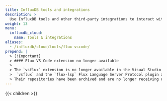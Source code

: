 ```yaml
---
title: InfluxDB tools and integrations
description: >
  Use InfluxDB tools and other third-party integrations to interact with, manage, and visualize data in InfluxDB.
weight: 13
menu:
  influxdb_cloud:
    name: Tools & integrations
aliases:
  - /influxdb/cloud/tools/flux-vscode/
prepend: |
  > [!Important]
  > #### Flux VS Code extension no longer available
  >
  > The `vsflux` extension is no longer available in the Visual Studio Marketplace.
  >  `vsflux` and the `flux-lsp` Flux Language Server Protocol plugin are no longer maintained.
  > Their repositories have been archived and are no longer receiving updates.
---
```


{{< children >}}
